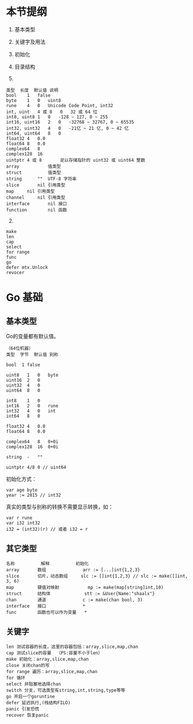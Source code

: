 #	本节提纲

1. 基本类型
2. 关键字及用法
3. 初始化
4. 目录结构

1.

	类型	长度	默认值	说明
	bool	1	false	
	byte	1	0	uint8
	rune	4	0	Unicode Code Point, int32
	int, uint	4 或 8	0	32 或 64 位
	int8, uint8	1	0	-128 ~ 127, 0 ~ 255
	int16, uint16	2	0	-32768 ~ 32767, 0 ~ 65535
	int32, uint32	4	0	-21亿 ~ 21 亿, 0 ~ 42 亿
	int64, uint64	8	0	
	float32	4	0.0	
	float64	8	0.0	
	complex64	8		
	complex128	16		
	uintptr	4 或 8		足以存储指针的 uint32 或 uint64 整数
	array			值类型
	struct			值类型
	string		""	UTF-8 字符串
	slice		nil	引用类型
	map		nil	引用类型
	channel		nil	引用类型
	interface		nil	接口
	function		nil	函数

2.


	make
	len
	cap
	select
	for range
	func
	go
	defer mtx.Unlock
	revocer


#	Go 基础

## 基本类型

Go的变量都有默认值。

	（64位机器）
	类型	字节	默认值	别称

	bool  1	false

	uint8	1	0	byte
	uint16	2	0
	uint32	4	0
	uint64	8	0

	int8	1	0
	int16	2	0	rune
	int32 	4	0	int
	int64	8	0
	
	float32	4	0.0
	float64	8	0.0

	complex64	8	0+0i
	complex128	16	0+0i

	string	-	""

	uintptr	4/8	0 // uint64

初始化方式：

	var age byte
	year := 2015 // int32

真实的类型与别称的转换不需要显示转换，如：

	var r rune
	var i32 int32
	i32 = (int32)(r) // 或者 i32 = r

##	其它类型

	名称			解释			初始化
	array		数组				arr := [...]int{1,2,3}
	slice		切片，动态数组		slc := []int{1,2,3} // slc := make([]int, 3, 6)
	map 		键值对映射			mp := make(map[string]int,10)
	struct		结构体				stt := &User{Name:"shaalx"}
	chan		通道				c := make(chan bool, 3)
	interface	接口				*
	func		函数也可以作为变量 	*

##	关键字

	len 测试容器的长度，这里的容器包括：array,slice,map,chan
	cap 测试slice的容量	（PS:容量不小于len）
	make 初始化：array,slice,map,chan
	close 关闭chan的写
	for range 遍历：array,slice,map,chan
	for 循环
	select 非阻塞地选择chan
	switch 分支，可选类型有string,int,string,type等等
	go 开启一个goruntine
	defer 延迟执行,(栈结构FILO)
	panic 引发恐慌
	recover 恢复panic
	